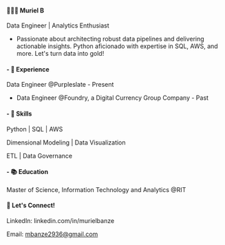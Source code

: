 #### 👩🏻‍💻 Muriel B
Data Engineer | Analytics Enthusiast

- Passionate about architecting robust data pipelines and delivering actionable insights. Python aficionado with expertise in SQL, AWS, and more. Let's turn data into gold!

#### - 💼 Experience
Data Engineer @Purpleslate - Present
- Data Engineer @Foundry, a Digital Currency Group Company - Past

#### - 🚀 Skills
Python | SQL | AWS

Dimensional Modeling | Data Visualization

ETL | Data Governance

#### - 📚 Education
Master of Science, Information Technology and Analytics @RIT

#### 💬 Let's Connect!
LinkedIn: linkedin.com/in/murielbanze

Email: mbanze2936@gmail.com
